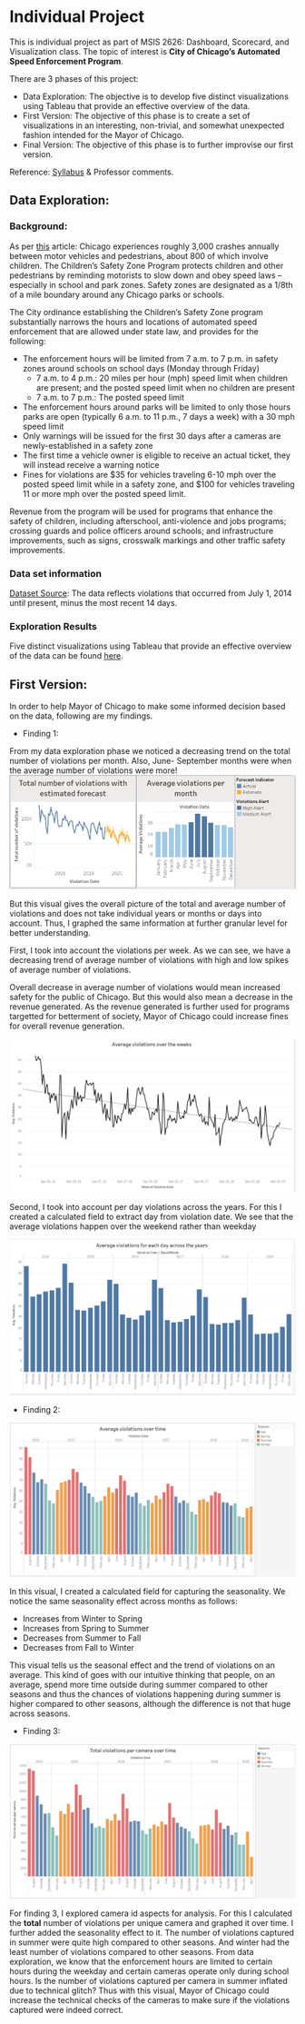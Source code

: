 # Individual Project

This is individual project as part of MSIS 2626: Dashboard, Scorecard, and Visualization class. The topic of interest is **City of Chicago’s Automated Speed Enforcement Program**.

There are 3 phases of this project:
* Data Exploration: The objective is to develop five distinct visualizations using Tableau that provide an effective overview of the data.
* First Version: The objective of this phase is to create a set of visualizations in an interesting, non-trivial, and somewhat unexpected
fashion intended for the Mayor of Chicago.
* Final Version: The objective of this phase is to further improvise our first version.

Reference: [Syllabus](https://github.com/mschermann/msis2629spring2019) & Professor comments.

## Data Exploration:

### Background:
As per [this](https://www.chicago.gov/city/en/depts/cdot/supp_info/children_s_safetyzoneporgramautomaticspeedenforcement.html) article: Chicago experiences roughly 3,000 crashes annually between motor vehicles and pedestrians, about 800 of which involve children. The Children’s Safety Zone Program protects children and other pedestrians by reminding motorists to slow down and obey speed laws – especially in school and park zones. Safety zones are designated as a 1/8th of a mile boundary around any Chicago parks or schools.

The City ordinance establishing the Children’s Safety Zone program substantially narrows the hours and locations of automated speed enforcement that are allowed under state law, and provides for the following:
* The enforcement hours will be limited from 7 a.m. to 7 p.m. in safety zones around schools on school days (Monday through Friday)
  * 7 a.m. to 4 p.m.: 20 miles per hour (mph) speed limit when children are present; and the posted speed limit when no children are present
  * 7 a.m. to 7 p.m.: The posted speed limit
* The enforcement hours around parks will be limited to only those hours parks are open (typically 6 a.m. to 11 p.m., 7 days a week) with a 30 mph speed limit
* Only warnings will be issued for the first 30 days after a cameras are newly-established in a safety zone
* The first time a vehicle owner is eligible to receive an actual ticket, they will instead receive a warning notice
* Fines for violations are $35 for vehicles traveling 6-10 mph over the posted speed limit while in a safety zone, and $100 for vehicles traveling 11 or more mph over the posted speed limit.  

Revenue from the program will be used for programs that enhance the safety of children, including afterschool, anti-violence and jobs programs; crossing guards and police officers around schools; and infrastructure improvements, such as signs, crosswalk markings and other traffic safety improvements.

### Data set information

[Dataset Source](https://data.cityofchicago.org/Transportation/Speed-Camera-Violations/hhkd-xvj4): The data reflects violations that occurred from July 1, 2014 until present, minus the most recent 14 days. 

### Exploration Results
Five distinct visualizations using Tableau that provide an effective overview of the data can be found [here](https://public.tableau.com/profile/bharati.malik#!/vizhome/Individual_Project_Visuals_1/SingleView).

## First Version:

In order to help Mayor of Chicago to make some informed decision based on the data, following are my findings.

* Finding 1: 

From my data exploration phase we noticed a decreasing trend on the total number of violations per month. Also, June- September months were when the average number of violations were more! 
![Image](https://github.com/bharatimalik/Speed_Camera_Violations/blob/master/Phase1.JPG)

But this visual gives the overall picture of the total and average number of violations and does not take individual years or months or days into account. Thus, I graphed the same information at further granular level for better understanding.

First, I took into account the violations per week. As we can see, we have a decreasing trend of average number of violations with high and low spikes of average number of violations. 

Overall decrease in average number of violations would mean increased safety for the public of Chicago. But this would also mean a decrease in the revenue generated. As the revenue generated is further used for programs targetted for betterment of society, Mayor of Chicago could increase fines for overall revenue generation. 

![Image](https://github.com/bharatimalik/Speed_Camera_Violations/blob/master/Week.JPG)

Second, I took into account per day violations across the years. For this I created a calculated field to extract day from violation date. We see that the average violations happen over the weekend rather than weekday

![Image](https://github.com/bharatimalik/Speed_Camera_Violations/blob/master/Day.JPG)

* Finding 2:

![Image](https://github.com/bharatimalik/Speed_Camera_Violations/blob/master/Monthly.JPG)

In this visual, I created a calculated field for capturing the seasonality. We notice the same seasonality effect across months as follows:
* Increases from Winter to Spring
* Increases from Spring to Summer
* Decreases from Summer to Fall
* Decreases from Fall to Winter

This visual tells us the seasonal effect and the trend of violations on an average. This kind of goes with our intuitive thinking that people, on an average, spend more time outside during summer compared to other seasons and thus the chances of violations happening during summer is higher compared to other seasons, although the difference is not that huge across seasons.

* Finding 3:

![Image](https://github.com/bharatimalik/Speed_Camera_Violations/blob/master/Camera.JPG)

For finding 3, I explored camera id aspects for analysis. For this I calculated the **total** number of violations per unique camera and graphed it over time. I further added the seasonality effect to it. The number of violations captured in summer were quite high compared to other seasons. And winter had the least number of violations compared to other seasons. From data exploration, we know that the enforcement hours are limited to certain hours during the weekday and certain cameras operate only during school hours. Is the number of violations captured per camera in summer inflated due to technical glitch?
Thus with this visual, Mayor of Chicago could increase the technical checks of the cameras to make sure if the violations captured were indeed correct.
 
